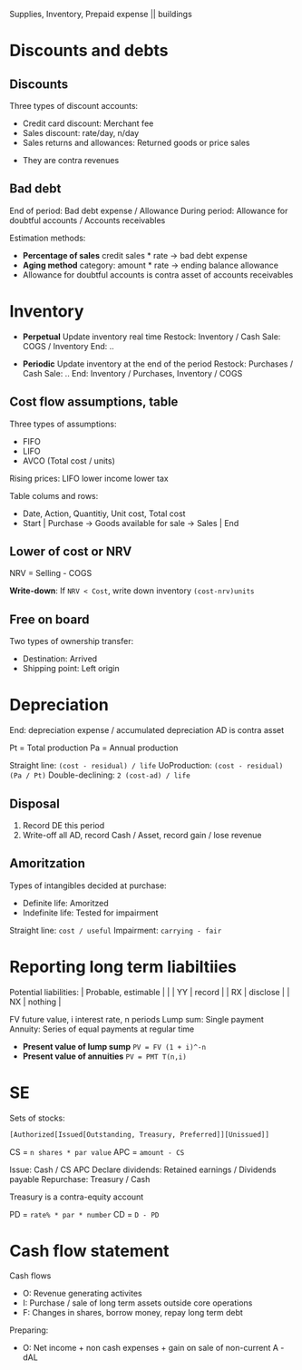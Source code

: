 Supplies, Inventory, Prepaid expense || buildings

# Discounts and debts

## Discounts

Three types of discount accounts:

- Credit card discount: Merchant fee
- Sales discount: rate/day, n/day
- Sales returns and allowances: Returned goods or price sales

* They are contra revenues

## Bad debt

End of period: Bad debt expense / Allowance
During period: Allowance for doubtful accounts / Accounts receivables

Estimation methods:

- **Percentage of sales** credit sales \* rate -> bad debt expense
- **Aging method** category: amount \* rate -> ending balance allowance
- Allowance for doubtful accounts is contra asset of accounts receivables

# Inventory

- **Perpetual** Update inventory real time
  Restock: Inventory / Cash
  Sale: COGS / Inventory
  End: ..

- **Periodic** Update inventory at the end of the period
  Restock: Purchases / Cash
  Sale: ..
  End: Inventory / Purchases, Inventory / COGS

## Cost flow assumptions, table

Three types of assumptions:

- FIFO
- LIFO
- AVCO (Total cost / units)

Rising prices: LIFO lower income lower tax

Table colums and rows:

- Date, Action, Quantitiy, Unit cost, Total cost
- Start | Purchase -> Goods available for sale -> Sales | End

## Lower of cost or NRV

NRV = Selling - COGS

**Write-down**: If `NRV < Cost`, write down inventory `(cost-nrv)units`

## Free on board

Two types of ownership transfer:

- Destination: Arrived
- Shipping point: Left origin

# Depreciation

End: depreciation expense / accumulated depreciation
AD is contra asset

Pt = Total production
Pa = Annual production

Straight line: `(cost - residual) / life`
UoProduction: `(cost - residual) (Pa / Pt)`
Double-declining: `2 (cost-ad) / life`

## Disposal

1. Record DE this period
2. Write-off all AD, record Cash / Asset, record gain / lose revenue

## Amoritzation

Types of intangibles decided at purchase:

- Definite life: Amoritzed
- Indefinite life: Tested for impairment

Straight line: `cost / useful`
Impairment: `carrying - fair`

# Reporting long term liabiltiies

Potential liabilities:
| Probable, estimable | |
| YY | record |
| RX | disclose |
| NX | nothing |

FV future value, i interest rate, n periods
Lump sum: Single payment
Annuity: Series of equal payments at regular time

- **Present value of lump sump** `PV = FV (1 + i)^-n`
- **Present value of annuities** `PV = PMT T(n,i)`

# SE

Sets of stocks:

```py
[Authorized[Issued[Outstanding, Treasury, Preferred]][Unissued]]
```

CS = `n shares * par value`
APC = `amount - CS`

Issue: Cash / CS APC
Declare dividends: Retained earnings / Dividends payable
Repurchase: Treasury / Cash

Treasury is a contra-equity account

PD = `rate% * par * number`
CD = `D - PD`

# Cash flow statement

Cash flows

- O: Revenue generating activites
- I: Purchase / sale of long term assets outside core operations
- F: Changes in shares, borrow money, repay long term debt

Preparing:

- O: Net income + non cash expenses + gain on sale of non-current A - dAL

<!--
# Ratios

## Profitability ratios

- Net Profit Margin: `Net Income : Revenue`
- Gross profit margin: `(Net income - COGS) : Revenue`
- ROA: `Net Income : Total Assets`
- ROE: `Net Income : Average Equity`
- EPS: `Net Income : Shares Outstanding`
- Quality of Income: `O Cash Flow : Net income`

## Asset turnover ratios

- Total Asset Turnover: `Operating revenue : Total Assets (sales:)`
- Fixed Asset Turnover: `Net Sales : Fixed Assets`
- Receivable Turnover: `Net Sales : Receivables`
- Inventory Turnover: `COGS : Inventory`
- Average days to Sell Inventory: `365 : Inventory Turnover`

## Liquidity ratios

- Cash: `Cash Eqv. : Current Liabilities`
- Current: `Current Assets : Current Liabilities`
- Quick: `(Current Assets - Inventory) : Current Liabilities`

## Solvency ratios

- Debt to Equity: `Total Liabilities : Total Equity`
- Time interest earned: `NI + Interest Expense + Income tax Expense : Interest Expense`
- Cash coverage: `O Cash Flow : Interest Expense`

## Market ratios

- Dividend yield: `Dividend : Market price (per share)`
- P/E: `Market price : Earnings (per share)` -->
